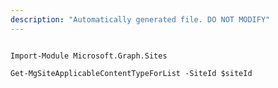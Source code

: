 ```yaml
---
description: "Automatically generated file. DO NOT MODIFY"
---
```


```powershellv2

Import-Module Microsoft.Graph.Sites

Get-MgSiteApplicableContentTypeForList -SiteId $siteId

```